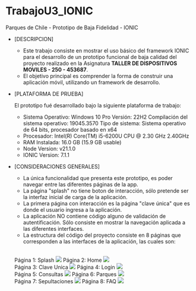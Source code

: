 # TrabajoU3_IONIC
Parques de Chile - Prototipo de Baja Fidelidad - IONIC
* [DESCRIPCION]
    * Este trabajo consiste en mostrar el uso básico del framework IONIC para el desarrollo de un prototipo funcional de baja calidad del proyecto realizado en
      la Asignatura **TALLER DE DISPOSITIVOS MOVILES - 250 - 453687**.
    * El objetivo principal es comprender la forma de construir una aplicación móvil, utilizando un framework de desarrollo.

* [PLATAFORMA DE PRUEBA]

  El prototipo fué desarrollado bajo la siguiente plataforma de trabajo: 
    *   Sistema Operativo: Windows 10 Pro
         Versión: 22H2
         Compilación del sistema operativo: 19045.3570
         Tipo de sistema: Sistema operativo de 64 bits, procesador basado en x64
    *   Procesador: Intel(R) Core(TM) i5-6200U CPU @ 2.30 GHz 2.40GHz
    *   RAM Instalada: 16.0 GB (15.9 GB usable)
    *   Node Version: v21.1.0
    *   IONIC Version: 7.1.1
  
* [CONSIDERACIONES GENERALES]
  
    *   La única funcionalidad que presenta este prototipo, es poder navegar entre las diferentes páginas de la app.
    *   La página "splash" no tiene boton de interacción, sólo pretende ser la interfaz inicial de carga de la aplicación.
    *   La primera página con interacción es la página "clave única" que es donde el usuario ingresa a la aplicación.
    *   La aplicación NO contiene código alguno de validación de autentificación. Sólo consiste en mostrar la navegación aplicada a las diferentes interfaces.
    *   La estructura del código del proyecto consiste en 8 páginas que corresponden a las interfaces de la aplicación, las cuales son:
    <br />  
      
    Página 1: Splash [![](TrabajoU3/src/assets/screens/splash.png)](#readme)  Página 2: Home [![](TrabajoU3/src/assets/screens/home.png)](#readme)  
    Página 3: Clave Unica [![](TrabajoU3/src/assets/screens/clave_unica.png)](#readme)  Página 4: Login [![](TrabajoU3/src/assets/screens/login.png)](#readme)  
    Página 5: Consultas [![](TrabajoU3/src/assets/screens/consulta.png)](#readme)  Página 6: Parques [![](TrabajoU3/src/assets/screens/consulta_parques.png)](#readme)  
    Página 7: Sepultaciones [![](TrabajoU3/src/assets/screens/consulta_sepultacion.png)](#readme)  Página 8: FAQ [![](TrabajoU3/src/assets/screens/faq.png)](#readme)  
    
      
